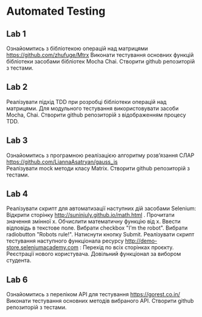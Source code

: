 # Automated Testing

## Lab 1

Ознайомитись з бібліотекою операцій над матрицями https://github.com/zhufuge/Mtrx 
Виконати тестування основних функцій бібліотеки засобами бібліотек Mocha Chai.
Створити github репозиторій з тестами.

## Lab 2

Реалізувати підхід TDD при розробці бібліотеки операцій над матрицями.
Для модульного тестування використовувати засоби Mocha, Chai.
Створити github репозиторій з відображенням процесу TDD.

## Lab 3

Ознайомитись з програмною реалізацією алгоритму розв’язання СЛАР https://github.com/LiannaAsatryan/gauss_js  
Реалізувати mock методи класу Matrix.
Створити github репозиторій з тестами.

## Lab 4

Реалізувати скрипт для автоматизації наступних дій засобами Selenium:
    Відкрити сторінку http://suninjuly.github.io/math.html .
    Прочитати значення змінної x.
    Обчислити математичну функцію від x.
    Ввести відповідь в текстове поле.
    Вибрати checkbox "I'm the robot".
    Вибрати radiobutton "Robots rule!".
    Натиснути кнопку Submit.
Реалізувати скрипт тестування наступного функціонала ресурсу http://demo-store.seleniumacademy.com :
    Перехід по всіх сторінках проєкту.
    Реєстрації нового користувача.
    Довільний функціонал за вибором студента.

## Lab 6

Ознайомитись з переліком API для тестування https://gorest.co.in/  
Виконати тестування основних методів вибраного API.
Створити github репозиторій з тестами.
